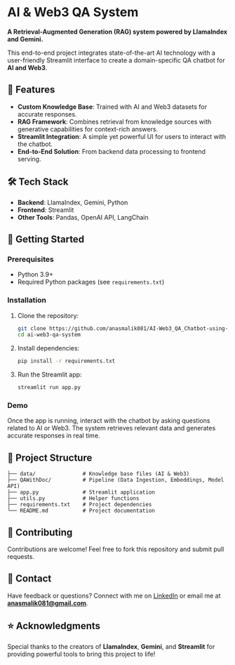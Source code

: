 # AI & Web3 QA System
**A Retrieval-Augmented Generation (RAG) system powered by LlamaIndex and Gemini.**

This end-to-end project integrates state-of-the-art AI technology with a user-friendly Streamlit interface to create a domain-specific QA chatbot for **AI and Web3**.

## 🎯 Features
- **Custom Knowledge Base**: Trained with AI and Web3 datasets for accurate responses.
- **RAG Framework**: Combines retrieval from knowledge sources with generative capabilities for context-rich answers.
- **Streamlit Integration**: A simple yet powerful UI for users to interact with the chatbot.
- **End-to-End Solution**: From backend data processing to frontend serving.

## 🛠️ Tech Stack
- **Backend**: LlamaIndex, Gemini, Python
- **Frontend**: Streamlit
- **Other Tools**: Pandas, OpenAI API, LangChain

## 🚀 Getting Started

### Prerequisites
- Python 3.9+
- Required Python packages (see `requirements.txt`)

### Installation
1. Clone the repository:  
   ```bash
   git clone https://github.com/anasmalik081/AI-Web3_QA_Chatbot-using-LlamaIndex-and-Gemini.git
   cd ai-web3-qa-system
   ```
2. Install dependencies:  
   ```bash
   pip install -r requirements.txt
   ```
3. Run the Streamlit app:  
   ```bash
   streamlit run app.py
   ```

### Demo
Once the app is running, interact with the chatbot by asking questions related to AI or Web3. The system retrieves relevant data and generates accurate responses in real time.

## 📂 Project Structure
```plaintext
├── data/               # Knowledge base files (AI & Web3)
├── QAWithDoc/          # Pipeline (Data Ingestion, Embeddings, Model API)
├── app.py              # Streamlit application
├── utils.py            # Helper functions
├── requirements.txt    # Project dependencies
└── README.md           # Project documentation
```

## 🤝 Contributing
Contributions are welcome! Feel free to fork this repository and submit pull requests.

## 📧 Contact
Have feedback or questions? Connect with me on [LinkedIn](#) or email me at **anasmalik081@gmail.com**.

## ⭐ Acknowledgments
Special thanks to the creators of **LlamaIndex**, **Gemini**, and **Streamlit** for providing powerful tools to bring this project to life!

